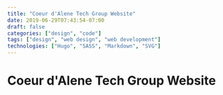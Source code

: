 ```yaml
---
title: "Coeur d'Alene Tech Group Website"
date: 2019-06-29T07:43:54-07:00
draft: false
categories: ["design", "code"]
tags: ["design", "web design", "web development"]
technologies: ["Hugo", "SASS", "Markdown", "SVG"]
---
```


# Coeur d'Alene Tech Group Website
